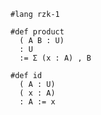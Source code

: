 ```rzk
#lang rzk-1
```

```rzk
#def product
  ( A B : U)
  : U
  := Σ (x : A) , B

#def id
  ( A : U)
  ( x : A)
  : A := x
```
